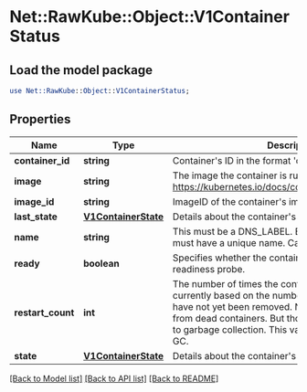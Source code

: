 # Net::RawKube::Object::V1ContainerStatus

## Load the model package
```perl
use Net::RawKube::Object::V1ContainerStatus;
```

## Properties
Name | Type | Description | Notes
------------ | ------------- | ------------- | -------------
**container_id** | **string** | Container&#39;s ID in the format &#39;docker://&lt;container_id&gt;&#39;. | [optional] 
**image** | **string** | The image the container is running. More info: https://kubernetes.io/docs/concepts/containers/images | 
**image_id** | **string** | ImageID of the container&#39;s image. | 
**last_state** | [**V1ContainerState**](V1ContainerState.md) | Details about the container&#39;s last termination condition. | [optional] 
**name** | **string** | This must be a DNS_LABEL. Each container in a pod must have a unique name. Cannot be updated. | 
**ready** | **boolean** | Specifies whether the container has passed its readiness probe. | 
**restart_count** | **int** | The number of times the container has been restarted, currently based on the number of dead containers that have not yet been removed. Note that this is calculated from dead containers. But those containers are subject to garbage collection. This value will get capped at 5 by GC. | 
**state** | [**V1ContainerState**](V1ContainerState.md) | Details about the container&#39;s current condition. | [optional] 

[[Back to Model list]](../README.md#documentation-for-models) [[Back to API list]](../README.md#documentation-for-api-endpoints) [[Back to README]](../README.md)


